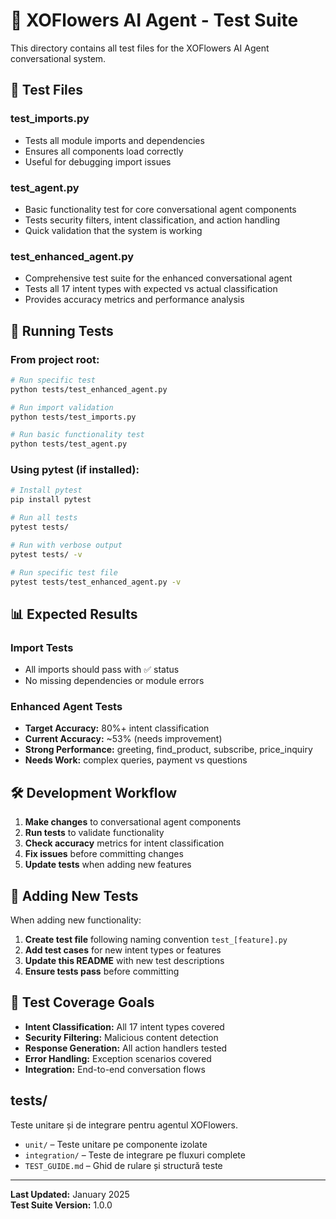 # 🧪 XOFlowers AI Agent - Test Suite

This directory contains all test files for the XOFlowers AI Agent conversational system.

## 📁 Test Files

### **test_imports.py**
- Tests all module imports and dependencies
- Ensures all components load correctly
- Useful for debugging import issues

### **test_agent.py** 
- Basic functionality test for core conversational agent components
- Tests security filters, intent classification, and action handling
- Quick validation that the system is working

### **test_enhanced_agent.py**
- Comprehensive test suite for the enhanced conversational agent
- Tests all 17 intent types with expected vs actual classification
- Provides accuracy metrics and performance analysis

## 🚀 Running Tests

### **From project root:**
```bash
# Run specific test
python tests/test_enhanced_agent.py

# Run import validation
python tests/test_imports.py

# Run basic functionality test
python tests/test_agent.py
```

### **Using pytest (if installed):**
```bash
# Install pytest
pip install pytest

# Run all tests
pytest tests/

# Run with verbose output
pytest tests/ -v

# Run specific test file
pytest tests/test_enhanced_agent.py -v
```

## 📊 Expected Results

### **Import Tests**
- All imports should pass with ✅ status
- No missing dependencies or module errors

### **Enhanced Agent Tests**
- **Target Accuracy:** 80%+ intent classification
- **Current Accuracy:** ~53% (needs improvement)
- **Strong Performance:** greeting, find_product, subscribe, price_inquiry
- **Needs Work:** complex queries, payment vs questions

## 🛠️ Development Workflow

1. **Make changes** to conversational agent components
2. **Run tests** to validate functionality
3. **Check accuracy** metrics for intent classification
4. **Fix issues** before committing changes
5. **Update tests** when adding new features

## 📝 Adding New Tests

When adding new functionality:

1. **Create test file** following naming convention `test_[feature].py`
2. **Add test cases** for new intent types or features
3. **Update this README** with new test descriptions
4. **Ensure tests pass** before committing

## 🎯 Test Coverage Goals

- **Intent Classification:** All 17 intent types covered
- **Security Filtering:** Malicious content detection
- **Response Generation:** All action handlers tested
- **Error Handling:** Exception scenarios covered
- **Integration:** End-to-end conversation flows

## tests/

Teste unitare și de integrare pentru agentul XOFlowers.

- `unit/` – Teste unitare pe componente izolate
- `integration/` – Teste de integrare pe fluxuri complete
- `TEST_GUIDE.md` – Ghid de rulare și structură teste

---

**Last Updated:** January 2025  
**Test Suite Version:** 1.0.0
